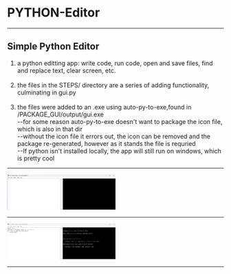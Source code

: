 # PYTHON-Editor

***

## Simple Python Editor <br>
1) a python editting app: write code, run code, open and save files, find and replace text, clear screen, etc.<br><br>
2) the files in the STEPS/ directory are a series of adding functionality, culminating in gui.py<br><br>
3) the files were added to an .exe using auto-py-to-exe,found in /PACKAGE_GUI/output/gui.exe<br>
   --for some reason auto-py-to-exe doesn't want to package the icon file, which is also in that dir<br>
   --without the icon file it errors out, the icon can be removed and the package re-generated, however as it stands the file is requried<br>
   --If python isn't installed locally, the app will still run on windows, which is pretty cool<br>



***

<img loading="lazy" src="IMAGES/joe-py-editor.png" height=50% width=50% />

***

<img loading="lazy" src="IMAGES/joe-py-editor2.png" height=50% width=50% />

***
